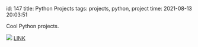 id: 147
title: Python Projects
tags: projects, python, project
time: 2021-08-13 20:03:51

Cool Python projects.

![](http://localhost/bkmks_fotos/pics/133)
[LINK](https://github.com/karan/Projects#data-structures)